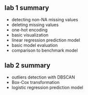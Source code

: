 ## lab 1 summary
 - detecting non-NA missing values
 - deleting missing values
 - one-hot encoding
 - basic visualization
 - linear regression prediction model
 - basic model evaluation
 - comparison to benchmark model
## lab 2 summary
 - outliers detection with DBSCAN
 - Box-Cox transformation
 - logistic regression prediction model
